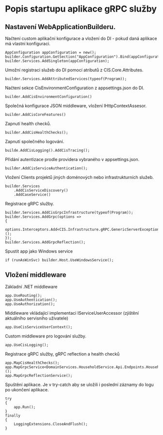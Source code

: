 ﻿# Popis startupu aplikace gRPC služby

## Nastavení WebApplicationBuilderu.
Načtení custom aplikační konfigurace a vložení do DI - pokud daná aplikace má vlastní konfiguraci.
```
AppConfiguration appConfiguration = new();
builder.Configuration.GetSection("AppConfiguration").Bind(appConfiguration);
builder.Services.AddSingleton(appConfiguration);
```

Umožní registraci služeb do DI pomocí atributů z CIS.Core.Attributes.
```
builder.Services.AddAttributedServices(typeof(Program));
```

Načtení sekce CisEnvironmentConfiguration z appsettings.json do DI.
```
builder.AddCisEnvironmentConfiguration()
```

Společná konfigurace JSON middleware, vložení IHttpContextAssesor.
```
builder.AddCisCoreFeatures()
```

Zapnutí health checků.
```
builder.AddCisHealthChecks();
```

Zapnutí společného logování.
```
builde.AddCisLogging().AddCisTracing();
```

Přidání autentizace prodle providera vybraného v appsettings.json.
```
builder.AddCisServiceAuthentication();
```

Vložení Clients projektů jiných doménových nebo infrastrukturních služeb.
```
builder.Services
    .AddCisServiceDiscovery()
    .AddCaseService()
```

Registrace gRPC služby.
```
builder.Services.AddCisGrpcInfrastructure(typeof(Program));
builder.Services.AddGrpc(options =>
{
    options.Interceptors.Add<CIS.Infrastructure.gRPC.GenericServerExceptionInterceptor>();
});
builder.Services.AddGrpcReflection();
```

Spustit app jako Windows service
```
if (runAsWinSvc) builder.Host.UseWindowsService();
```

## Vložení middleware

Základní .NET middleware
```
app.UseRouting();
app.UseAuthentication();
app.UseAuthorization();
```

Middleware vkládající implementaci IServiceUserAccessor (zjištění aktuálního servisního uživatele)
```
app.UseCisServiceUserContext();
```

Custom middleware pro logování služby.
```
app.UseCisLogging();
```

Registrace gRPC služby, gRPC reflection a health checků
```
app.MapCisHealthChecks();
app.MapGrpcService<DomainServices.HouseholdService.Api.Endpoints.HouseholdService>();
app.MapGrpcReflectionService();
```

Spuštění aplikace. Je v try-catch aby se uložili i poslední záznamy do logu po ukončení aplikace.
```
try
{
    app.Run();
}
finally
{
    LoggingExtensions.CloseAndFlush();
}
```